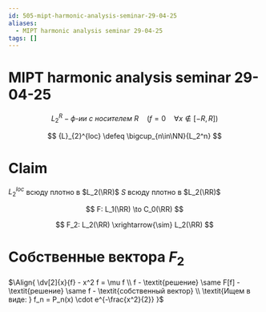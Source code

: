 ```yaml
---
id: 505-mipt-harmonic-analysis-seminar-29-04-25
aliases:
  - MIPT harmonic analysis seminar 29-04-25
tags: []
---
```


# MIPT harmonic analysis seminar 29-04-25

$$
L_2^R - \textit{ф-ии с носителем R}\quad (f = 0\quad \forall x \not\in [-R, R])
$$

$$
{L}_{2}^{loc} \defeq \bigcup_{n\in\NN}{L_2^n}
$$

# Claim

$L_2^{loc}$ всюду плотно в $L_2(\RR)$
$S$ всюду плотно в $L_2(\RR)$

$$
F: L_1(\RR) \to C_0(\RR)
$$

$$
F_2: L_2(\RR) \xrightarrow{\sim} L_2(\RR)
$$

# Собственные вектора $F_2$

$\Align{
\dv[2]{x}{f} - x^2 f = \mu f \\
f - \textit{решение} \same F[f] - \textit{решение} \same f - \textit{собственный вектор} \\
\textit{Ищем в виде: } f_n = P_n(x) \cdot e^{-\frac{x^2}{2}}
}$
